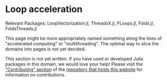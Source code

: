 # Loop acceleration
Relevant Packages: LoopVectorization.jl, ThreadsX.jl, FLoops.jl, Folds.jl, FoldsThreads.jl

This page might be more appropriately named something along the lines of "accelerated computing" or "multithreading". The optimal way to slice the domains into pages is not yet decided.

This section is not yet written. If you have used or developed Julia packages in this domain, we would love your help! Please visit the ["Contributing" section](https://github.com/JuliaPackageComparisons/JuliaPackageComparisons.github.io#contributing) of the [repository that hosts this website](https://github.com/JuliaPackageComparisons/JuliaPackageComparisons.github.io) for information on contributions.
